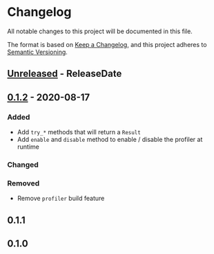 # Changelog
All notable changes to this project will be documented in this file.

The format is based on [Keep a Changelog](https://keepachangelog.com/en/1.0.0/),
and this project adheres to [Semantic Versioning](https://semver.org/spec/v2.0.0.html).

<!-- next-header -->
## [Unreleased] - ReleaseDate

## [0.1.2] - 2020-08-17

### Added

- Add `try_*` methods that will return a `Result`
- Add `enable` and `disable` method to enable / disable the profiler at runtime

### Changed

### Removed

- Remove `profiler` build feature

## 0.1.1
## 0.1.0

<!-- next-url -->
[Unreleased]: https://github.com/Stupremee/persil/compare/v0.1.2...HEAD
[0.1.2]: https://github.com/Stupremee/persil/compare/v0.1.1...v0.1.2
